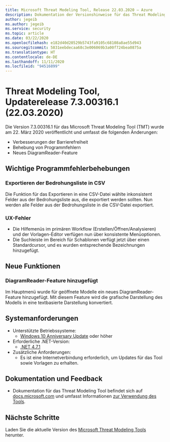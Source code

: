 ```yaml
---
title: Microsoft Threat Modeling Tool, Release 22.03.2020 – Azure
description: Dokumentation der Versionshinweise für das Threat Modeling Tool-Release 7.3.00316.1.
author: jegeib
ms.author: jegeib
ms.service: security
ms.topic: article
ms.date: 03/22/2020
ms.openlocfilehash: e182d40d20529b5743fa9105c68108a8ae55d943
ms.sourcegitcommit: 5831eebdecaa68c3e006069b3a00f724bea0875a
ms.translationtype: HT
ms.contentlocale: de-DE
ms.lasthandoff: 11/11/2020
ms.locfileid: "94516899"
---
```

# <a name="threat-modeling-tool-update-release-73003161---03222020"></a>Threat Modeling Tool, Updaterelease 7.3.00316.1 (22.03.2020)

Die Version 7.3.00316.1 für das Microsoft Threat Modeling Tool (TMT) wurde am 22. März 2020 veröffentlicht und umfasst die folgenden Änderungen:

- Verbesserungen der Barrierefreiheit
- Behebung von Programmfehlern
- Neues DiagramReader-Feature

## <a name="notable-bug-fixes"></a>Wichtige Programmfehlerbehebungen

### <a name="exporting-the-threat-list-to-csv"></a>Exportieren der Bedrohungsliste in CSV

Die Funktion für das Exportieren in eine CSV-Datei wählte inkonsistent Felder aus der Bedrohungsliste aus, die exportiert werden sollten. Nun werden alle Felder aus der Bedrohungsliste in die CSV-Datei exportiert. 

### <a name="ux-bugs"></a>UX-Fehler

- Die Hilfemenüs im primären Workflow (Erstellen/Öffnen/Analysieren) und der Vorlagen-Editor verfügen nun über konsistente Menüoptionen.
- Die Suchleiste im Bereich für Schablonen verfügt jetzt über einen Standardcursor, und es wurden entsprechende Bezeichnungen hinzugefügt.

## <a name="new-features"></a>Neue Funktionen

### <a name="diagramreader-feature-has-been-added"></a>DiagramReader-Feature hinzugefügt

Im Hauptmenü wurde für geöffnete Modelle ein neues DiagramReader-Feature hinzugefügt. Mit diesem Feature wird die grafische Darstellung des Modells in eine textbasierte Darstellung konvertiert. 

## <a name="system-requirements"></a>Systemanforderungen

- Unterstützte Betriebssysteme:
  - [Windows 10 Anniversary Update](https://blogs.windows.com/windowsexperience/2016/08/02/how-to-get-the-windows-10-anniversary-update/#HTkoK5Zdv0g2F2Zq.97) oder höher
- Erforderliche .NET-Version:
  - [.NET 4.7.1](https://go.microsoft.com/fwlink/?LinkId=863262)
- Zusätzliche Anforderungen:
  - Es ist eine Internetverbindung erforderlich, um Updates für das Tool sowie Vorlagen zu erhalten.

## <a name="documentation-and-feedback"></a>Dokumentation und Feedback

- Dokumentation für das Threat Modeling Tool befindet sich auf [docs.microsoft.com](./threat-modeling-tool.md) und umfasst Informationen [zur Verwendung des Tools](./threat-modeling-tool-getting-started.md).

## <a name="next-steps"></a>Nächste Schritte

Laden Sie die aktuelle Version des [Microsoft Threat Modeling Tools](https://aka.ms/threatmodelingtool) herunter.
